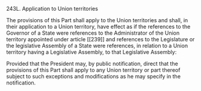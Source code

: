 243L. Application to Union territories

The provisions of this Part shall apply to the Union territories and shall, in their application to a Union territory, have effect as if the references to the Governor of a State were references to the Administrator of the Union territory appointed under article [[239]]  and references to the Legislature or the legislative Assembly of a State were references, in relation to a Union territory having a Legislative Assembly, to that Legislative Assembly:

Provided that the President may, by public notification, direct that the provisions of this Part shall apply to any Union territory or part thereof subject to such exceptions and modifications as he may specify in the notification.

